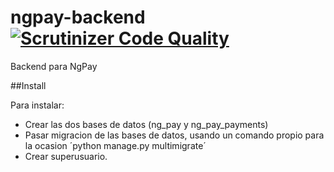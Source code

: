 # ngpay-backend [![Scrutinizer Code Quality](https://scrutinizer-ci.com/g/KeoH/ngpay-backend/badges/quality-score.png?b=master)](https://scrutinizer-ci.com/g/KeoH/ngpay-backend/?branch=master)
Backend para NgPay


##Install

Para instalar:
- Crear las dos bases de datos (ng_pay y ng_pay_payments)
- Pasar migracion de las bases de datos, usando un comando propio para la ocasion ´python manage.py multimigrate´
- Crear superusuario.
